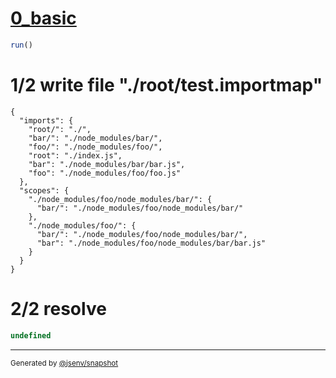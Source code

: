 # [0_basic](../../dependency_package_inside.test.mjs#L53)

```js
run()
```

# 1/2 write file "./root/test.importmap"

```importmap
{
  "imports": {
    "root/": "./",
    "bar/": "./node_modules/bar/",
    "foo/": "./node_modules/foo/",
    "root": "./index.js",
    "bar": "./node_modules/bar/bar.js",
    "foo": "./node_modules/foo/foo.js"
  },
  "scopes": {
    "./node_modules/foo/node_modules/bar/": {
      "bar/": "./node_modules/foo/node_modules/bar/"
    },
    "./node_modules/foo/": {
      "bar/": "./node_modules/foo/node_modules/bar/",
      "bar": "./node_modules/foo/node_modules/bar/bar.js"
    }
  }
}
```

# 2/2 resolve

```js
undefined
```

---

<sub>
  Generated by <a href="https://github.com/jsenv/core/tree/main/packages/independent/snapshot">@jsenv/snapshot</a>
</sub>
